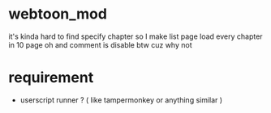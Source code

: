 # webtoon_mod
it's kinda hard to find specify chapter so I make list page load every chapter in 10 page
oh and comment is disable btw cuz why not
# requirement
  - userscript runner ? ( like tampermonkey or anything similar )

